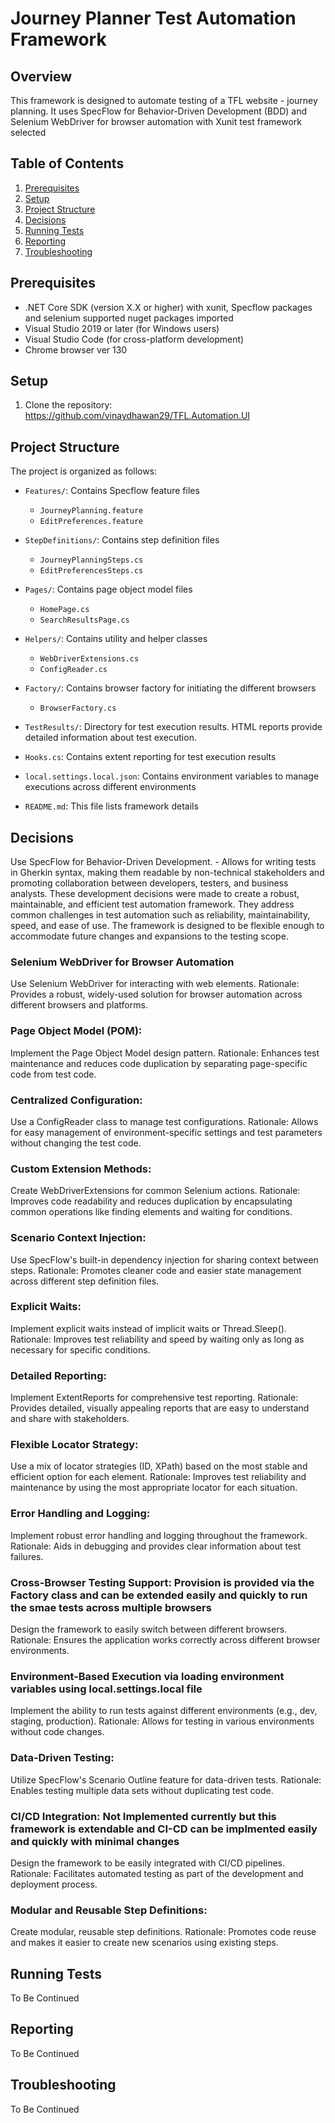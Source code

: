 ﻿# Journey Planner Test Automation Framework

## Overview
This framework is designed to automate testing of a TFL website - journey planning.
It uses SpecFlow for Behavior-Driven Development (BDD) and Selenium WebDriver for browser automation with Xunit test framework selected

## Table of Contents
1. [Prerequisites](#prerequisites)
2. [Setup](#setup)
3. [Project Structure](#project-structure)
4. [Decisions](#Key-Decisions)
5. [Running Tests](#running-tests)
6. [Reporting](#reporting)
7. [Troubleshooting](#troubleshooting)

## Prerequisites
- .NET Core SDK (version X.X or higher) with xunit, Specflow packages and selenium supported nuget packages imported
- Visual Studio 2019 or later (for Windows users)
- Visual Studio Code (for cross-platform development)
- Chrome browser ver 130

## Setup
1. Clone the repository: https://github.com/vinaydhawan29/TFL.Automation.UI

## Project Structure

The project is organized as follows:

- `Features/`: Contains Specflow feature files
  - `JourneyPlanning.feature`
  - `EditPreferences.feature`

- `StepDefinitions/`: Contains step definition files
  - `JourneyPlanningSteps.cs`
  - `EditPreferencesSteps.cs`

- `Pages/`: Contains page object model files
  - `HomePage.cs`
  - `SearchResultsPage.cs`

- `Helpers/`: Contains utility and helper classes
  - `WebDriverExtensions.cs`
  - `ConfigReader.cs`

- `Factory/`: Contains browser factory for initiating the different browsers
  - `BrowserFactory.cs`

- `TestResults/`: Directory for test execution results. HTML reports provide detailed information about test execution.

- `Hooks.cs`: Contains extent reporting for test execution results

- `local.settings.local.json`: Contains environment variables to manage executions across different environments

- `README.md`: This file lists framework details

## Decisions
Use SpecFlow for Behavior-Driven Development. - Allows for writing tests in Gherkin syntax, making them readable by non-technical stakeholders and promoting collaboration between developers, testers, and business analysts. These development decisions were made to create a robust, maintainable, and efficient test automation framework. They address common challenges in test automation such as reliability, maintainability, speed, and ease of use. The framework is designed to be flexible enough to accommodate future changes and expansions to the testing scope.

### Selenium WebDriver for Browser Automation
Use Selenium WebDriver for interacting with web elements.
Rationale: Provides a robust, widely-used solution for browser automation across different browsers and platforms.

### Page Object Model (POM):
Implement the Page Object Model design pattern.
Rationale: Enhances test maintenance and reduces code duplication by separating page-specific code from test code.

### Centralized Configuration:
Use a ConfigReader class to manage test configurations.
Rationale: Allows for easy management of environment-specific settings and test parameters without changing the test code.

### Custom Extension Methods:
Create WebDriverExtensions for common Selenium actions.
Rationale: Improves code readability and reduces duplication by encapsulating common operations like finding elements and waiting for conditions.

### Scenario Context Injection:
Use SpecFlow's built-in dependency injection for sharing context between steps.
Rationale: Promotes cleaner code and easier state management across different step definition files.

### Explicit Waits:
Implement explicit waits instead of implicit waits or Thread.Sleep().
Rationale: Improves test reliability and speed by waiting only as long as necessary for specific conditions.

### Detailed Reporting:
Implement ExtentReports for comprehensive test reporting.
Rationale: Provides detailed, visually appealing reports that are easy to understand and share with stakeholders.

### Flexible Locator Strategy:
Use a mix of locator strategies (ID, XPath) based on the most stable and efficient option for each element.
Rationale: Improves test reliability and maintenance by using the most appropriate locator for each situation.

### Error Handling and Logging:
Implement robust error handling and logging throughout the framework.
Rationale: Aids in debugging and provides clear information about test failures.

### Cross-Browser Testing Support: Provision is provided via the Factory class and can be extended easily and quickly to run the smae tests across multiple browsers
Design the framework to easily switch between different browsers.
Rationale: Ensures the application works correctly across different browser environments.

### Environment-Based Execution via loading environment variables using local.settings.local file
Implement the ability to run tests against different environments (e.g., dev, staging, production).
Rationale: Allows for testing in various environments without code changes.

### Data-Driven Testing:
Utilize SpecFlow's Scenario Outline feature for data-driven tests.
Rationale: Enables testing multiple data sets without duplicating test code.

### CI/CD Integration: Not Implemented currently but this framework is extendable and CI-CD can be implmented easily and quickly with minimal changes
Design the framework to be easily integrated with CI/CD pipelines.
Rationale: Facilitates automated testing as part of the development and deployment process.

### Modular and Reusable Step Definitions:
Create modular, reusable step definitions.
Rationale: Promotes code reuse and makes it easier to create new scenarios using existing steps.


## Running Tests
To Be Continued

## Reporting 
To Be Continued


## Troubleshooting 
To Be Continued